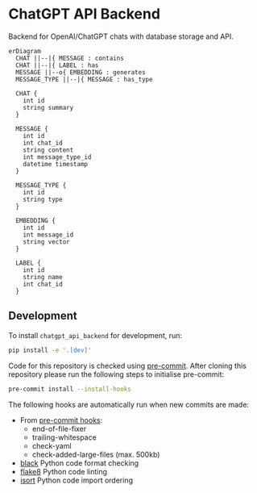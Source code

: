 # ChatGPT API Backend

Backend for OpenAI/ChatGPT chats with database storage and API.

```mermaid
erDiagram
  CHAT ||--|{ MESSAGE : contains
  CHAT ||--|{ LABEL : has
  MESSAGE ||--o{ EMBEDDING : generates
  MESSAGE_TYPE ||--|{ MESSAGE : has_type

  CHAT {
    int id
    string summary
  }

  MESSAGE {
    int id
    int chat_id
    string content
    int message_type_id
    datetime timestamp
  }

  MESSAGE_TYPE {
    int id
    string type
  }

  EMBEDDING {
    int id
    int message_id
    string vector
  }

  LABEL {
    int id
    string name
    int chat_id
  }
```

## Development

To install `chatgpt_api_backend` for development, run:

```bash
pip install -e '.[dev]'
```

Code for this repository is checked using [pre-commit](https://pre-commit.com/). After cloning this repository please run the following steps to initialise pre-commit:

```bash
pre-commit install --install-hooks
```

The following hooks are automatically run when new commits are made:

- From [pre-commit hooks](https://github.com/pre-commit/pre-commit-hooks):
    - end-of-file-fixer
    - trailing-whitespace
    - check-yaml
    - check-added-large-files (max. 500kb)
- [black](https://github.com/psf/black) Python code format checking
- [flake8](https://gitlab.com/pycqa/flake8) Python code linting
- [isort](https://github.com/PyCQA/isort) Python code import ordering
